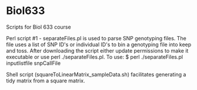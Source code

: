 # Biol633
Scripts for Biol 633 course

Perl script #1 - separateFiles.pl is used to parse SNP genotyping files. The file uses a list of SNP ID's or individual ID's to bin a genotyping file into keep and toss. After downloading the script either update permissions to make it executable or use perl ./separateFiles.pl. To use:
$ perl ./separateFiles.pl inputlistfile snpCallFile

Shell script (squareToLinearMatrix_sampleData.sh) facilitates generating a tidy matrix from a square matrix.

